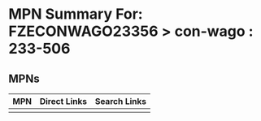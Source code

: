 



# MPN Summary For: FZECONWAGO23356 > con-wago : 233-506

## MPNs
  

|MPN|Direct Links|Search Links|
| :--- | :--- | :--- |
||||
